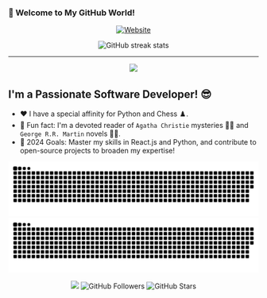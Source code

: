 ### 👋 Welcome to My GitHub World!

<div align="center">
  
[![Website](https://img.shields.io/website?label=nor01.com&style=for-the-badge&url=https%3A%2F%2Fnor01.com)](https://nor01.com)

</div>

<div align="center">

![GitHub streak stats](https://github-readme-streak-stats.herokuapp.com/?user=Nor01&theme=react)

</div>

<hr/>

<div align="center">
  <img src="https://github-profile-trophy.vercel.app/?username=Nor01&column=8&theme=gruvbox" />
</div>

## I'm a Passionate Software Developer! :sunglasses:

- ❤️ I have a special affinity for Python and Chess ♟️.
- :notebook_with_decorative_cover: Fun fact: I'm a devoted reader of `Agatha Christie` mysteries :male_detective: and `George R.R. Martin` novels :vampire::elf:.
- 🥅 2024 Goals: Master my skills in React.js and Python, and contribute to open-source projects to broaden my expertise!


<div align="center">
 
 ![github contribution grid snake animation](https://raw.githubusercontent.com/Nor01/Nor01/output/github-contribution-grid-snake-sissa.svg#gh-dark-mode-only)
![github contribution grid snake animation](https://raw.githubusercontent.com/Nor01/Nor01/output/github-contribution-grid-snake-sissa-white.svg#gh-light-mode-only)
  
</div>

<div id="badges"  align="center">
    
    
![](https://komarev.com/ghpvc/?username=Nor01)
    <img  src="https://img.shields.io/github/followers/Nor01?label=Follow" alt="GitHub Followers"/>
    <img src="https://img.shields.io/github/stars/Nor01?affiliations=OWNER%2CCOLLABORATOR" alt="GitHub Stars"/>
    
  </div>


